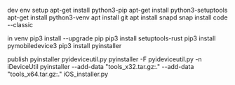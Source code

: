 dev env setup
apt-get install python3-pip
apt-get install python3-setuptools
apt-get install python3-venv
apt install git
apt install snapd
snap install code --classic

in venv
pip3 install --upgrade pip 
pip3 install setuptools-rust
pip3 install pymobiledevice3
pip3 install pyinstaller

publish
pyinstaller pyideviceutil.py
pyinstaller -F pyideviceutil.py -n iDeviceUtil
pyinstaller --add-data "tools_x32.tar.gz:." --add-data "tools_x64.tar.gz:." iOS_installer.py 